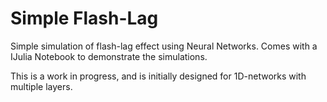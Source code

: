 Simple Flash-Lag
==============

Simple simulation of flash-lag effect using Neural Networks. Comes with a IJulia Notebook to demonstrate the simulations.

This is a work in progress, and is initially designed for 1D-networks with multiple layers.
